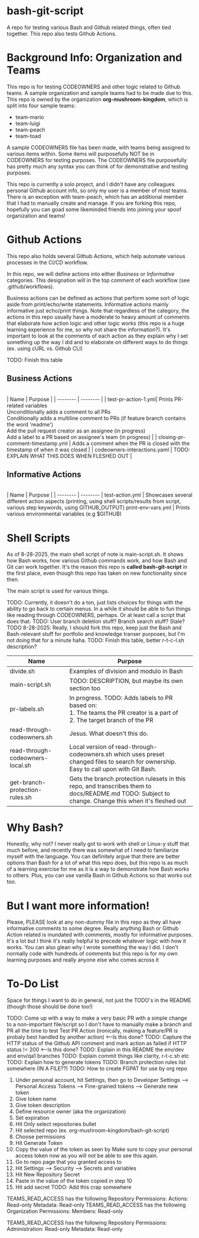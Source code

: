 # bash-git-script

A repo for testing various Bash and Github related things, often tied together. This repo also tests Github Actions.

# Background Info: Organization and Teams

This repo is for testing CODEOWNERS and other logic related to Github teams. A sample organization and sample teams had to be made due to this. This repo is owned by the organization **org-mushroom-kingdom**, which is split into four sample teams:

- team-mario
- team-luigi
- team-peach
- team-toad

A sample CODEOWNERS file has been made, with teams being assigned to various items within. Some items will purposefully NOT be in CODEOWNERS for testing purposes. The CODEOWNERS file purposefully has pretty much any syntax you can think of for demonstrative and testing purposes.

This repo is currently a solo project, and I didn't have any colleagues personal Github account info, so only my user is a member of most teams. There is an exception with team-peach, which has an additional member that I had to manually create and manage. If you are forking this repo, hopefully you can goad some likeminded friends into joining your spoof organization and teams!

<!-- TODO: Repo specific info in regards to sandbox/dummy directories and files, which are more there for being able to test different paths than actually containing any specific business logic -->

# Github Actions

This repo also holds several Github Actions, which help automate various processes in the CI/CD workflow. 

In this repo, we will define actions into either *Business* or *Informative* categories. This designation will in the top comment of each workflow (see .github/workflows).  

Business actions can be defined as actions that perform some sort of logic aside from print/echo/write statements. Informative actions mainly informative just echo/print things. Note that regardless of the category, the actions in this repo usually have a moderate to heavy amount of comments that elaborate how action logic and other logic works (this repo is a huge learning experience for me, so why not share the information?). It's important to look at the comments of each action as they explain why I set something up the way I did and to elaborate on different ways to do things (ex. using cURL vs. Github CLI)

TODO: Finish this table  

## Business Actions
<br>
| Name | Purpose |
| -------- | -------- |
| test-pr-action-1.yml| Prints PR-related variables <br> Unconditionally adds a comment to all PRs <br> Conditionally adds a multiline comment to PRs (if feature branch contains the word 'readme') <br> Add the pull request creator as an assignee (in progress) <br> Add a label to a PR based on assignee's team (in progress) | 
| closing-pr-comment-timestamp.yml | Adds a comment when the PR is closed with the timestamp of when it was closed |
| codeowners-interactions.yaml | TODO: EXPLAIN WHAT THIS DOES WHEN FLESHED OUT |

## Informative Actions
<br>
| Name | Purpose |
| -------- | -------- |
 test-action.yml | Showcases several different action aspects (printing, using shell scripts/results from script, various step keywords, using GITHUB_OUTPUT)
 print-env-vars.yml | Prints various environmental variables (e.g $GITHUB)


# Shell Scripts

As of 8-28-2025, the main shell script of note is main-script.sh. It shows how Bash works, how various Github commands work, and how Bash and Git can work together. It's the reason this repo is **called bash-git-script** in the first place, even though this repo has taken on new functionality since then. 

The main script is used for various things.

TODO: Currently, it doesn't do a ton, just lists choices for things with the ability to go back to certain menus. In a while it should be able to fun things like reading through CODEOWNERS, perhaps. Or at least call a script that does that. 
TODO: User branch deletion stuff? Branch search stuff? Stale?  
TODO 8-28-2025: Really, I should fork this repo, keep just the Bash and Bash-relevant stuff for portfolio and knowledge transer purposes, but I'm not doing that for a minute haha.
TODO: Finish this table, better r-t-c-l.sh description?

| Name | Purpose |
| -------- | -------- |
| divide.sh | Examples of division and modulo in Bash |
| main-script.sh | TODO: DESCRIPTION, but maybe its own section too |
| pr-labels.sh | In progress. TODO: Adds labels to PR based on: <br> 1. The teams the PR creator is a part of <br> 2. The target branch of the PR |
| read-through-codeowners.sh | Jesus. What doesn't this do. |
| read-through-codeowners-local.sh | Local version of read-through-codeowners.sh which uses preset changed files to search for ownership. Easy to call upon with Git Bash.  |
| get-branch-protection-rules.sh | Gets the branch protection rulesets in this repo, and transcribes them to docs/README.md TODO: Subject to change. Change this when it's fleshed out |

# Why Bash?

Honestly, why not? I never really got to work with shell or Linux-y stuff that much before, and recently there was somewhat of I need to familiarize myself with the language. You can definitely argue that there are better options than Bash for a lot of what this repo does, but this repo is as much of a learning exercise for me as it is a way to demonstrate how Bash works to others. Plus, you can use vanilla Bash in Github Actions so that works out too.

# But I want more information!

Please, PLEASE look at any non-dummy file in this repo as they all have informative comments to some degree. Really anything Bash or Github Action related is inundated with comments, mostly for informative purposes. It's a lot but I think it's really helpful to precede whatever logic with how it works. You can also glean why I wrote something the way I did. I don't normally code with hundreds of comments but this repo is for my own learning purposes and really anyone else who comes across it

# To-Do List

Space for things I want to do in general, not just the TODO's in the README (though those should be done too!)

TODO: Come up with a way to make a very basic PR with a simple change to a non-important file/script so I don't have to manually make a branch and PR all the time to test Test PR Action (ironically, making a feature/PR is probaly best handled by another action) <--Is this done? 
TODO: Capture the HTTP status of the Github API comment and mark action as failed if HTTP status != 200 <--Is this done?
TODO: Explain in this README the env/dev and env/qa1 branches
TODO: Explain commit things like clarity, r-t-c.sh etc
TODO: Explain how to generate tokens
TODO: Branch protection rules list somewhere (IN A FILE??)
TODO: How to create FGPAT for use by org repo
1. Under personal account, hit Settings, then go to Developer Settings --> Personal Access Tokens --> Fine-grained tokens --> Generate new token
2. Give token name
3. Give token description
4. Define resource owner (aka the organization)
5. Set expiration
6. Hit Only select repositories bullet
7. Hit selected repo (ex. org-mushroom-kingdom/bash-git-script)
8. Choose permissions
9. Hit Generate Token
10. Copy the value of the token as seen by Make sure to copy your personal access token now as you will not be able to see this again.
11. Go to repo page that you granted access to 
12. Hit Settings --> Security --> Secrets and variables
13. Hit New Repository Secret
14. Paste in the value of the token copied in step 10
15. Hit add secret
TODO: Add this crap somewhere

TEAMS_READ_ACCESS has the following Repository Permissions:
Actions: Read-only
Metadata: Read-only
TEAMS_READ_ACCESS has the following Organization Permissions:
Members: Read-only

TEAMS_READ_ACCESS has the following Repository Permissions:
Administration: Read-only
Metadata: Read-only